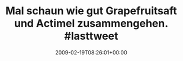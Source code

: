 ---
retweeted: false
source: <a href="http://twitter.com" rel="nofollow">Twitter Web Client</a>
entities:
  hashtags:
  - text: lasttweets
    indices:
    - '61'
    - '72'
  symbols: []
  user_mentions: []
  urls: []
display_text_range:
- '0'
- '72'
favorite_count: '0'
id_str: '1225985645'
truncated: false
retweet_count: '0'
id: '1225985645'
created_at: Thu Feb 19 08:26:01 +0000 2009
favorited: false
full_text: 'Mal schaun wie gut Grapefruitsaft und Actimel zusammengehen. #lasttweets'
lang: de
tags:
- lasttweets
- pesos/twitter
date: '2009-02-19T08:26:01+00:00'
src: https://twitter.com/bascht/status/1225985645
original_url: https://twitter.com/bascht/status/1225985645
type: twitter_tweet
text: 'Mal schaun wie gut Grapefruitsaft und Actimel zusammengehen. #lasttweets'
title: 'Mal schaun wie gut Grapefruitsaft und Actimel zusammengehen. #lasttweet'

---